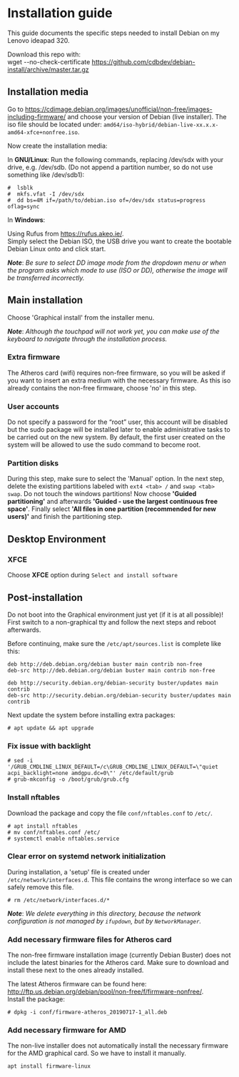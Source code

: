 # Installation guide
This guide documents the specific steps needed to install Debian on my Lenovo ideapad 320.

Download this repo with:  
wget --no-check-certificate https://github.com/cdbdev/debian-install/archive/master.tar.gz

## Installation media
Go to https://cdimage.debian.org/images/unofficial/non-free/images-including-firmware/ and choose your version of Debian (live installer). The iso file should be located under: `amd64/iso-hybrid/debian-live-xx.x.x-amd64-xfce+nonfree.iso`.

Now create the installation media:

In **GNU/Linux**:
Run the following commands, replacing /dev/sdx with your drive, e.g. /dev/sdb. (Do not append a partition number, so do not use something like /dev/sdb1):

```
#  lsblk
#  mkfs.vfat -I /dev/sdx
#  dd bs=4M if=/path/to/debian.iso of=/dev/sdx status=progress oflag=sync
```

In **Windows**:

Using Rufus from https://rufus.akeo.ie/.  
Simply select the Debian ISO, the USB drive you want to create the bootable Debian Linux onto and click start. 

**_Note_**: _Be sure to select DD image mode from the dropdown menu or when the program asks which mode to use (ISO or DD), otherwise the image will be transferred incorrectly._

## Main installation
Choose 'Graphical install' from the installer menu.  

**_Note_**: _Although the touchpad will not work yet, you can make use of the keyboard to navigate through the installation process._

### Extra firmware
The Atheros card (wifi) requires non-free firmware, so you will be asked if you want to insert an extra medium with the necessary firmware. As this iso already contains the non-free firmware, choose 'no' in this step.

### User accounts
Do not specify a password for the “root” user, this account will be disabled but the sudo package will be installed later to enable administrative tasks to be carried out on the new system. By default, the first user created on the system will be allowed to use the sudo command to become root. 

### Partition disks
During this step, make sure to select the 'Manual' option. In the next step, delete the existing partitions labeled with `ext4 <tab> /` and `swap <tab> swap`. Do not touch the windows partitions! Now choose **'Guided partitioning'** and afterwards **'Guided - use the largest continuous free space'**. Finally select **'All files in one partition (recommended for new users)'** and finish the partitioning step.

## Desktop Environment
### XFCE
Choose **XFCE** option during `Select and install software`

## Post-installation
Do not boot into the Graphical environment just yet (if it is at all possible)! First switch to a non-graphical tty and follow the next steps and reboot afterwards.

Before continuing, make sure the `/etc/apt/sources.list` is complete like this:
```
deb http://deb.debian.org/debian buster main contrib non-free
deb-src http://deb.debian.org/debian buster main contrib non-free

deb http://security.debian.org/debian-security buster/updates main contrib
deb-src http://security.debian.org/debian-security buster/updates main contrib
```

Next update the system before installing extra packages:
```
# apt update && apt upgrade
```

### Fix issue with backlight
```
# sed -i '/GRUB_CMDLINE_LINUX_DEFAULT=/c\GRUB_CMDLINE_LINUX_DEFAULT=\"quiet acpi_backlight=none amdgpu.dc=0\"' /etc/default/grub
# grub-mkconfig -o /boot/grub/grub.cfg
```

### Install nftables
Download the package and copy the file `conf/nftables.conf` to `/etc/`.

```
# apt install nftables
# mv conf/nftables.conf /etc/
# systemctl enable nftables.service
```

### Clear error on systemd network initialization
During installation, a 'setup' file is created under `/etc/network/interfaces.d`. This file contains the wrong interface so we can safely remove this file.

```
# rm /etc/network/interfaces.d/*

```
**_Note_**: _We delete everything in this directory, because the network configuration is not managed by `ifupdown`, but by `NetworkManager`._

### Add necessary firmware files for Atheros card
The non-free firmware installation image (currently Debian Buster) does not include the latest binaries for the Atheros card. Make sure to download and install these next to the ones already installed.

The latest Atheros firmware can be found here: http://ftp.us.debian.org/debian/pool/non-free/f/firmware-nonfree/.  
Install the package:

```
# dpkg -i conf/firmware-atheros_20190717-1_all.deb
```

### Add necessary firmware for AMD
The non-live installer does not automatically install the necessary firmware for the AMD graphical card. So we have to install it manually.

```
apt install firmware-linux
```
